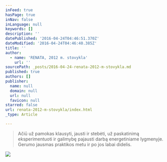```yaml
---
inFeed: true
hasPage: true
inNav: false
inLanguage: null
keywords: []
description: ''
datePublished: '2016-04-24T04:46:51.370Z'
dateModified: '2016-04-24T04:46:40.385Z'
title: ''
author:
  - name: 'RENATA, 2012 m. stovykla'
    url: ''
sourcePath: _posts/2016-04-24-renata-2012-m-stovykla.md
published: true
authors: []
publisher:
  name: null
  domain: null
  url: null
  favicon: null
starred: false
url: renata-2012-m-stovykla/index.html
_type: Article

---
```

> Ačiū už pamokas klausyti, jausti ir stebėti, už paskatinimą eksperimentuoti ir galimybę pajausti darbą energetiniame lygmenyje. Gerumo jausmas praktikos metu ir po jos labai didelis.

![](https://s3-us-west-2.amazonaws.com/the-grid-img/p/adc3238a0f9809fbdca91633dd22767a20c35252.jpg)